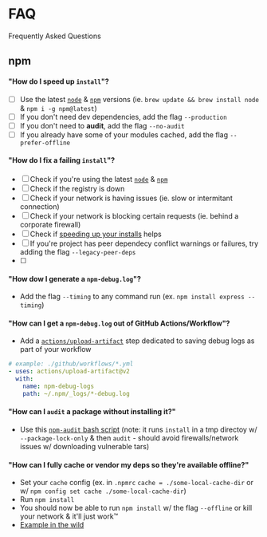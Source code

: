 # FAQ
Frequently Asked Questions

## npm 

#### "How do I speed up `install`"?

- [ ] Use the latest [`node`]() & [`npm`]() versions (ie. `brew update && brew install node` & `npm i -g npm@latest`)
- [ ] If you don't need dev dependencies, add the flag `--production`
- [ ] If you don't need to **audit**, add the flag `--no-audit`
- [ ] If you already have some of your modules cached, add the flag `--prefer-offline`

#### "How do I fix a failing `install`"?

- [ ] Check if you're using the latest [`node`]() & [`npm`]()
- [ ] Check if the registry is down
- [ ] Check if your network is having issues (ie. slow or intermitant connection)
- [ ] Check if your network is blocking certain requests (ie. behind a corporate firewall)
- [ ] Check if [speeding up your installs]() helps
- [ ] If you're project has peer dependecy conflict warnings or failures, try adding the flag `--legacy-peer-deps`
- [ ] 

#### "How dow I generate a `npm-debug.log`"?

- Add the flag `--timing` to any command run (ex. `npm install express --timing`)

#### "How can I get a `npm-debug.log` out of GitHub Actions/Workflow"?

- Add a [`actions/upload-artifact`](https://github.com/actions/upload-artifact) step dedicated to saving debug logs as part of your workflow

```yaml
# example: ./github/workflows/*.yml
- uses: actions/upload-artifact@v2
  with:
    name: npm-debug-logs
    path: ~/.npm/_logs/*-debug.log
```

#### "How can I `audit` a package without installing it?"

- Use this [`npm-audit` bash script](https://gist.github.com/darcyclarke/6d9e9de555997e9aa9fe828fe1fdef7d) (note: it runs `install` in a tmp directoy w/ `--package-lock-only` & then `audit` - should avoid firewalls/network issues w/ downloading vulnerable tars)

#### "How can I fully cache or vendor my deps so they're available offline?"

- Set your `cache` config (ex. in `.npmrc` `cache = ./some-local-cache-dir` or w/ `npm config set cache ./some-local-cache-dir`)
- Run `npm install`
- You should now be able to run `npm install` w/ the flag `--offline` or kill your network & it'll just work™️
- [Example in the wild](https://github.com/darcyclarke/npm-offline-cache)
